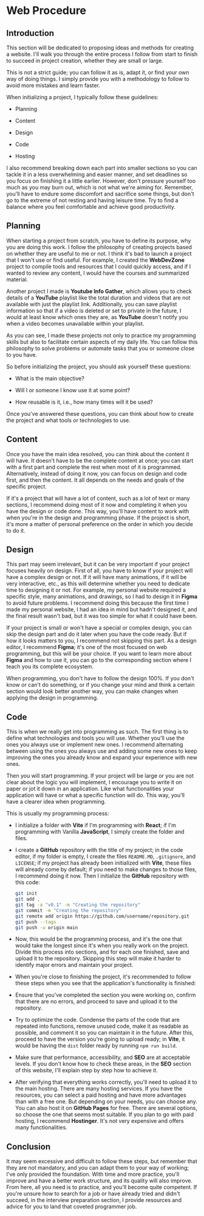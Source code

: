 # Web Procedure

## Introduction

This section will be dedicated to proposing ideas and methods for creating a website. I'll walk you through the entire process I follow from start to finish to succeed in project creation, whether they are small or large.

This is not a strict guide; you can follow it as is, adapt it, or find your own way of doing things. I simply provide you with a methodology to follow to avoid more mistakes and learn faster.

When initializing a project, I typically follow these guidelines:

-   Planning

-   Content

-   Design

-   Code

-   Hosting

I also recommend breaking down each part into smaller sections so you can tackle it in a less overwhelming and easier manner, and set deadlines so you focus on finishing it a little earlier. However, don't pressure yourself too much as you may burn out, which is not what we're aiming for. Remember, you'll have to endure some discomfort and sacrifice some things, but don't go to the extreme of not resting and having leisure time. Try to find a balance where you feel comfortable and achieve good productivity.

## Planning

When starting a project from scratch, you have to define its purpose, why you are doing this work. I follow the philosophy of creating projects based on whether they are useful to me or not. I think it's bad to launch a project that I won't use or find useful. For example, I created the **WebDevZone** project to compile tools and resources that I could quickly access, and if I wanted to review any content, I would have the courses and summarized material.

Another project I made is **Youtube Info Gather**, which allows you to check details of a **YouTube** playlist like the total duration and videos that are not available with just the playlist link. Additionally, you can save playlist information so that if a video is deleted or set to private in the future, I would at least know which ones they are, as **YouTube** doesn't notify you when a video becomes unavailable within your playlist.

As you can see, I made these projects not only to practice my programming skills but also to facilitate certain aspects of my daily life. You can follow this philosophy to solve problems or automate tasks that you or someone close to you have.

So before initializing the project, you should ask yourself these questions:

-   What is the main objective?

-   Will I or someone I know use it at some point?

-   How reusable is it, i.e., how many times will it be used?

Once you've answered these questions, you can think about how to create the project and what tools or technologies to use.

## Content

Once you have the main idea resolved, you can think about the content it will have. It doesn't have to be the complete content at once; you can start with a first part and complete the rest when most of it is programmed. Alternatively, instead of doing it now, you can focus on design and code first, and then the content. It all depends on the needs and goals of the specific project.

If it's a project that will have a lot of content, such as a lot of text or many sections, I recommend doing most of it now and completing it when you have the design or code done. This way, you'll have content to work with when you're in the design and programming phase. If the project is short, it's more a matter of personal preference on the order in which you decide to do it.

## Design

This part may seem irrelevant, but it can be very important if your project focuses heavily on design. First of all, you have to know if your project will have a complex design or not. If it will have many animations, if it will be very interactive, etc., as this will determine whether you need to dedicate time to designing it or not. For example, my personal website required a specific style, many animations, and drawings, so I had to design it in **Figma** to avoid future problems. I recommend doing this because the first time I made my personal website, I had an idea in mind but hadn't designed it, and the final result wasn't bad, but it was too simple for what it could have been.

If your project is small or won't have a special or complex design, you can skip the design part and do it later when you have the code ready. But if how it looks matters to you, I recommend not skipping this part. As a design editor, I recommend **Figma**; it's one of the most focused on web programming, but this will be your choice. If you want to learn more about **Figma** and how to use it, you can go to the corresponding section where I teach you its complete ecosystem.

When programming, you don't have to follow the design 100%. If you don't know or can't do something, or if you change your mind and think a certain section would look better another way, you can make changes when applying the design in programming.

## Code

This is when we really get into programming as such. The first thing is to define what technologies and tools you will use. Whether you'll use the ones you always use or implement new ones. I recommend alternating between using the ones you always use and adding some new ones to keep improving the ones you already know and expand your experience with new ones.

Then you will start programming. If your project will be large or you are not clear about the logic you will implement, I encourage you to write it on paper or jot it down in an application. Like what functionalities your application will have or what a specific function will do. This way, you'll have a clearer idea when programming.

This is usually my programming process:

-   I initialize a folder with **Vite** if I'm programming with **React**; if I'm programming with Vanilla **JavaScript**, I simply create the folder and files.

-   I create a **GitHub** repository with the title of my project; in the code editor, if my folder is empty, I create the files `README.MD`, `.gitignore`, and `LICENSE`; if my project has already been initialized with **Vite**, these files will already come by default; if you need to make changes to those files, I recommend doing it now. Then I initialize the **GitHub** repository with this code:

    ```bash
    git init
    git add .
    git tag -a "v0.1" -m "Creating the repository"
    git commit -m "Creating the repository"
    git remote add origin https://github.com/username/repository.git
    git push --tags
    git push -u origin main
    ```

-   Now, this would be the programming process, and it's the one that would take the longest since it's when you really work on the project. Divide this process into sections, and for each one finished, save and upload it to the repository. Skipping this step will make it harder to identify major errors and maintain your project.

-   When you're close to finishing the project, it's recommended to follow these steps when you see that the application's functionality is finished:

-   Ensure that you've completed the section you were working on, confirm that there are no errors, and proceed to save and upload it to the repository.

-   Try to optimize the code. Condense the parts of the code that are repeated into functions, remove unused code, make it as readable as possible, and comment it so you can maintain it in the future. After this, proceed to have the version you're going to upload ready; in **Vite**, it would be having the `dist` folder ready by running `npm run build`.

-   Make sure that performance, accessibility, and **SEO** are at acceptable levels. If you don't know how to check these areas, in the **SEO** section of this website, I'll explain step by step how to achieve it.

-   After verifying that everything works correctly, you'll need to upload it to the main hosting. There are many hosting services. If you have the resources, you can select a paid hosting and have more advantages than with a free one. But depending on your needs, you can choose any. You can also host it on **GitHub Pages** for free. There are several options, so choose the one that seems most suitable. If you plan to go with paid hosting, I recommend **Hostinger**. It's not very expensive and offers many functionalities.

## Conclusion

It may seem excessive and difficult to follow these steps, but remember that they are not mandatory, and you can adapt them to your way of working; I've only provided the foundation. With time and more practice, you'll improve and have a better work structure, and its quality will also improve. From here, all you need is to practice, and you'll become quite competent. If you're unsure how to search for a job or have already tried and didn't succeed, in the interview preparation section, I provide resources and advice for you to land that coveted programmer job.
